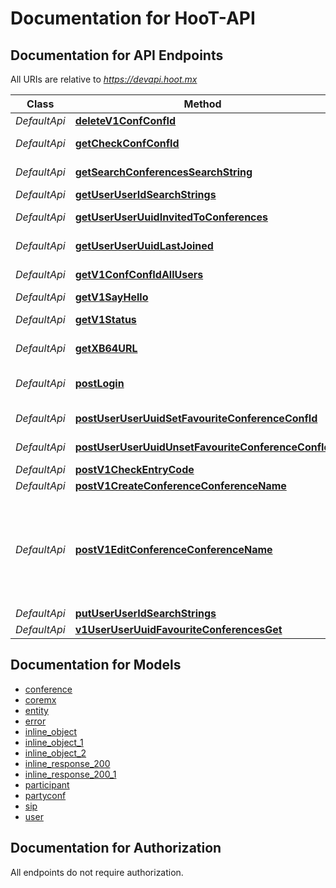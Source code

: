 # Documentation for HooT-API

<a name="documentation-for-api-endpoints"></a>
## Documentation for API Endpoints

All URIs are relative to *https://devapi.hoot.mx*

Class | Method | HTTP request | Description
------------ | ------------- | ------------- | -------------
*DefaultApi* | [**deleteV1ConfConfId**](Apis/DefaultApi.md#deletev1confconfid) | **DELETE** /v1/conf/{conf_id} | 
*DefaultApi* | [**getCheckConfConfId**](Apis/DefaultApi.md#getcheckconfconfid) | **GET** /v1/check_conf/{conf_id} | Your GET endpoint
*DefaultApi* | [**getSearchConferencesSearchString**](Apis/DefaultApi.md#getsearchconferencessearchstring) | **GET** /v1/search/conferences/{search_string} | Your GET endpoint
*DefaultApi* | [**getUserUserIdSearchStrings**](Apis/DefaultApi.md#getuseruseridsearchstrings) | **GET** /v1/user/{user_id}/search_strings | 
*DefaultApi* | [**getUserUserUuidInvitedToConferences**](Apis/DefaultApi.md#getuseruseruuidinvitedtoconferences) | **GET** /v1/user/{user_uuid}/invited_to_conferences | Your GET endpoint
*DefaultApi* | [**getUserUserUuidLastJoined**](Apis/DefaultApi.md#getuseruseruuidlastjoined) | **GET** /v1/user/{user_uuid}/last_joined_conferences | Your GET endpoint
*DefaultApi* | [**getV1ConfConfIdAllUsers**](Apis/DefaultApi.md#getv1confconfidallusers) | **GET** /v1/conf/{conf_id}/all_users | Your GET endpoint
*DefaultApi* | [**getV1SayHello**](Apis/DefaultApi.md#getv1sayhello) | **GET** /v1/say_hello | Say Hello
*DefaultApi* | [**getV1Status**](Apis/DefaultApi.md#getv1status) | **GET** /v1/status | Your GET endpoint
*DefaultApi* | [**getXB64URL**](Apis/DefaultApi.md#getxb64url) | **GET** /v1/x/{b64_URL} | Your GET endpoint
*DefaultApi* | [**postLogin**](Apis/DefaultApi.md#postlogin) | **POST** /v1/login | Record or register login event of a user
*DefaultApi* | [**postUserUserUuidSetFavouriteConferenceConfId**](Apis/DefaultApi.md#postuseruseruuidsetfavouriteconferenceconfid) | **POST** /v1/user/{user_uuid}/set_favourite_conference/{conf_id} | 
*DefaultApi* | [**postUserUserUuidUnsetFavouriteConferenceConfId**](Apis/DefaultApi.md#postuseruseruuidunsetfavouriteconferenceconfid) | **POST** /v1/user/{user_uuid}/unset_favourite_conference/{conf_id} | 
*DefaultApi* | [**postV1CheckEntryCode**](Apis/DefaultApi.md#postv1checkentrycode) | **POST** /v1/check_entry_code | 
*DefaultApi* | [**postV1CreateConferenceConferenceName**](Apis/DefaultApi.md#postv1createconferenceconferencename) | **POST** /v1/create_conference/{conference_name} | 
*DefaultApi* | [**postV1EditConferenceConferenceName**](Apis/DefaultApi.md#postv1editconferenceconferencename) | **POST** /v1/edit_conference/{conf_id} | Edit the conference `conf_id` users, provide `new_moderators`, `new_participants` and users to be removed as `remove_users`
*DefaultApi* | [**putUserUserIdSearchStrings**](Apis/DefaultApi.md#putuseruseridsearchstrings) | **PUT** /v1/user/{user_id}/search_strings/{search_string} | 
*DefaultApi* | [**v1UserUserUuidFavouriteConferencesGet**](Apis/DefaultApi.md#v1useruseruuidfavouriteconferencesget) | **GET** /v1/user/{user_uuid}/favourite_conferences | 


<a name="documentation-for-models"></a>
## Documentation for Models

 - [conference](./Models/conference.md)
 - [coremx](./Models/coremx.md)
 - [entity](./Models/entity.md)
 - [error](./Models/error.md)
 - [inline_object](./Models/inline_object.md)
 - [inline_object_1](./Models/inline_object_1.md)
 - [inline_object_2](./Models/inline_object_2.md)
 - [inline_response_200](./Models/inline_response_200.md)
 - [inline_response_200_1](./Models/inline_response_200_1.md)
 - [participant](./Models/participant.md)
 - [partyconf](./Models/partyconf.md)
 - [sip](./Models/sip.md)
 - [user](./Models/user.md)


<a name="documentation-for-authorization"></a>
## Documentation for Authorization

All endpoints do not require authorization.
